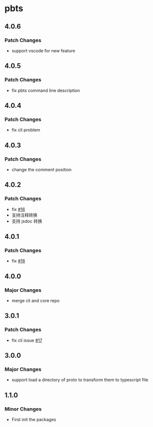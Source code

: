 # pbts

## 4.0.6

### Patch Changes

- support vscode for new feature

## 4.0.5

### Patch Changes

- fix pbts command line description

## 4.0.4

### Patch Changes

- fix cli problem

## 4.0.3

### Patch Changes

- change the comment position

## 4.0.2

### Patch Changes

- fix [#16](https://github.com/brandonxiang/protobuf-to-typescript/issues/16)
- 支持注释转换
- 支持 jsdoc 转换

## 4.0.1

### Patch Changes

- fix [#18](https://github.com/brandonxiang/protobuf-to-typescript/issues/18)

## 4.0.0

### Major Changes

- merge cli and core repo

## 3.0.1

### Patch Changes

- fix cli issue [#17](https://github.com/brandonxiang/protobuf-to-typescript/issues/17)

## 3.0.0

### Major Changes

- support load a directory of proto to transform them to typescript file

## 1.1.0

### Minor Changes

- First init the packages

